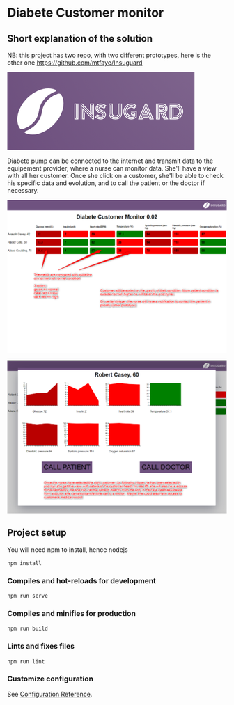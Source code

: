# Diabete Customer monitor

## Short explanation of the solution

NB: this project has two repo, with two different prototypes, here is the other one https://github.com/mtfaye/Insuguard

![Logo](./src/assets/logo.png)

Diabete pump can be connected to the internet and transmit data to the equipement provider, where a nurse can monitor data. She'll have a view with all her customer. Once she click on a customer, she'll be able to check his specific data and evolution, and to call the patient or the doctor if necessary. 

![dashboard](./src/assets/dashboard.png)

![specific view](./src/assets/specific.png)


## Project setup
You will need npm to install, hence nodejs

```
npm install
```

### Compiles and hot-reloads for development
```
npm run serve
```

### Compiles and minifies for production
```
npm run build
```

### Lints and fixes files
```
npm run lint
```

### Customize configuration
See [Configuration Reference](https://cli.vuejs.org/config/).


